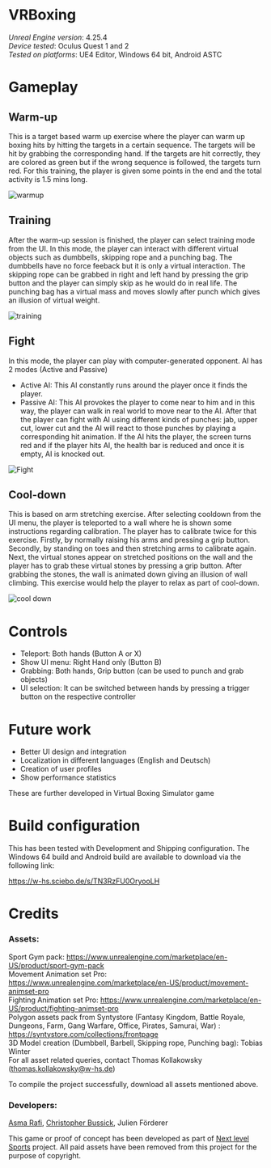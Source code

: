 # VRBoxing

_Unreal Engine version_:  4.25.4 <br/>
_Device tested_:  Oculus Quest 1 and 2 <br/>
_Tested on platforms_:  UE4 Editor, Windows 64 bit, Android ASTC

# Gameplay

## Warm-up

This is a target based warm up exercise where the player can warm up boxing hits by hitting the targets in a certain sequence. The targets will be hit by grabbing the corresponding hand. If the targets are hit correctly, they are colored as green but if the wrong sequence is followed, the targets turn red. For this training, the player is given some points in the end and the total activity is 1.5 mins long.

![warmup](https://user-images.githubusercontent.com/104509917/167878637-3f596d33-afe9-4178-9ec5-1a764ba60f6b.JPG)

## Training

After the warm-up session is finished, the player can select training mode from the UI. In this mode, the player can interact with different virtual objects such as dumbbells, skipping rope and a punching bag. The dumbbells have no force feeback but it is only a virtual interaction. The skipping rope can be grabbed in right and left hand by pressing the grip button and the player can simply skip as he would do in real life. The punching bag has a virtual mass and moves slowly after punch which gives an illusion of virtual weight.

![training](https://user-images.githubusercontent.com/104509917/167878585-040c6678-546b-4c8d-b679-c97cf377beda.JPG)

## Fight 

In this mode, the player can play with computer-generated opponent. AI has 2 modes (Active and Passive)

- Active AI: This AI constantly runs around the player once it finds the player. 
- Passive AI: This AI provokes the player to come near to him and in this way, the player can walk in real world to move near to the AI. After that the player can fight with AI using different kinds of punches: jab, upper cut, lower cut and the AI will react to those punches by playing a corresponding hit animation. If the AI hits the player, the screen turns red and if the player hits AI, the health bar is reduced and once it is empty, AI is knocked out.

![Fight](https://user-images.githubusercontent.com/104509917/167878466-cc9a0e9a-6303-4804-a202-1c99051e4518.JPG)

## Cool-down

This is based on arm stretching exercise. After selecting cooldown from the UI menu, the player is teleported to a wall where he is shown some instructions regarding calibration. The player has to calibrate twice for this exercise. Firstly, by normally raising his arms and pressing a grip button. Secondly, by standing on toes and then stretching arms to calibrate again. Next, the virtual stones appear on stretched positions on the wall and the player has to grab these virtual stones by pressing a grip button. After grabbing the stones, the wall is animated down giving an illusion of wall climbing. This exercise would help the player to relax as part of cool-down.

![cool down](https://user-images.githubusercontent.com/104509917/167878678-913888c9-6131-4d2c-92f8-838354b1a1bc.JPG)

# Controls

- Teleport: Both hands (Button A or X)
- Show UI menu: Right Hand only (Button B)
- Grabbing: Both hands, Grip button (can be used to punch and grab objects)
- UI selection: It can be switched between hands by pressing a trigger button on the respective controller

# Future work

- Better UI design and integration 
- Localization in different languages (English and Deutsch)
- Creation of user profiles
- Show performance statistics

These are further developed in Virtual Boxing Simulator game

# Build configuration

This has been tested with Development and Shipping configuration. The Windows 64 build and Android build are available to download via the following link: <br/>

https://w-hs.sciebo.de/s/TN3RzFU0OryooLH 


# Credits

### Assets: <br/>
Sport Gym pack: https://www.unrealengine.com/marketplace/en-US/product/sport-gym-pack <br/>
Movement Animation set Pro: https://www.unrealengine.com/marketplace/en-US/product/movement-animset-pro <br/>
Fighting Animation set Pro: https://www.unrealengine.com/marketplace/en-US/product/fighting-animset-pro <br/>
Polygon assets pack from Syntystore (Fantasy Kingdom, Battle Royale, Dungeons, Farm, Gang Warfare, Office, Pirates, Samurai, War) : https://syntystore.com/collections/frontpage <br/>
3D Model creation (Dumbbell, Barbell, Skipping rope, Punching bag): Tobias Winter <br/>
For all asset related queries, contact Thomas Kollakowsky (thomas.kollakowsky@w-hs.de) <br/>

To compile the project successfully, download all assets mentioned above.

### Developers: <br/>
[Asma Rafi](https://github.com/asmarf6), [Christopher Bussick](https://github.com/cbussick), Julien Förderer <br/>


This game or proof of concept has been developed as part of [Next level Sports](https://hci.w-hs.de/research/projects/nextlevelsports/) project. All paid assets have been removed from this project for the purpose of copyright.
